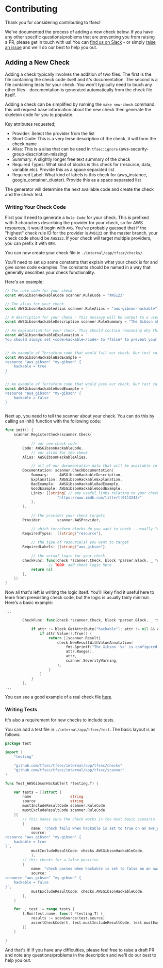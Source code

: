# Contributing

Thank you for considering contributing to tfsec! 

We've documented the process of adding a new check below. If you have any other specific questions/problems that are preventing you from raising a PR, please get in touch with us! You can [find us on Slack](https://join.slack.com/t/tfsec/shared_invite/zt-i0vo9rp2-tEizIaT1dS4Eu2hVIsvwDg) - or simply [raise an issue](https://github.com/tfsec/tfsec/issues/new) and we'll do our best to help you out.

## Adding a New Check

Adding a check typically involves the addition of two files. The first is the file containing the check code itself and it's documentation. The second is a file containing tests for your check. You won't typically need to touch any other files - documentation is generated automatically from the check file itself.

Adding a check can be simplified by running the `make new-check` command. this will request base information about the new check then generate the skeleton code for you to populate.

Key attributes requested;

- Provider: Select the provider from the list
- Short Code: This is a very terse description of the check, it will form the check name
- Alias: This is a alias that can be used in `tfsec:ignore` (aws-security-group-description-missing)
- Summary: A slightly longer free text summary of the check
- Required Types: What kind of blocks is this check for (resource, data, variable etc). Provide this as a space separated list
- Required Label: What kind of labels is this check for (aws_instance, google_container_cluster). Provide this as a space separated list

The generator will determine the next available code and create the check and the check test.

### Writing Your Check Code

First you'll need to generate a `Rule Code` for your check. This is prefixed with 3 characters describing the provider for your check, so for AWS resources, it would begin with `AWS`. You've probably guessed that if the "highest" check rule ID for the provider is `AWS122` on the master branch, your check code should be `AWS123`. If your check will target multiple providers, you can prefix it with `GEN`.

You can now create your check file in `./internal/app/tfsec/checks/`.

You'll need to set up some constants that explain what your check is for and give some code examples. The constants should be named in a way that generally describes your check functionality. 

Here's an example:

```go
// The rule code for your check
const AWSGibsonHackableCode scanner.RuleCode = "AWS123"

// The alias for your check
const AWSGibsonHackableAlias scanner.RuleAlias = "aws-gibson-hackable"

// A description for your check - this message will be output to a user when the check fails.
const AWSGibsonHackableDescription scanner.RuleSummary = "The Gibson should not be hackable"

// An explanation for your check. This should contain reasoning why this check enforces good practice. Full markdown is supported here.
const AWSGibsonHackableExplanation = `
You should always set <code>hackable</code> to *false* to prevent your Gibson from being hacked.
`

// An example of Terraform code that would fail our check. Our test suite will make sure this example fails the check.
const AWSGibsonHackableBadExample = `
resource "aws_gibson" "my-gibson" {
    hackable = true
}
`

// An example of Terraform code that would pass our check. Our test suite will make sure this example passes the check.
const AWSGibsonHackableGoodExample = `
resource "aws_gibson" "my-gibson" {
    hackable = false
}
`
```

Next up, you need to tell the scanner about your check. You can do this by calling an init() function with the following code:

```go
func init() {
	scanner.RegisterCheck(scanner.Check{
    
        	// our new check code
		Code: AWSGibsonHackableCode,
			// our alias for the check
		Alias: AWSGibsonHackableAlias,	

			// all of our documentation data that will be available in the output and/or at https://tfsec.dev/
		Documentation: scanner.CheckDocumentation{
			Summary:     AWSGibsonHackableDescription,
			Explanation: AWSGibsonHackableExplanation,
			BadExample:  AWSGibsonHackableBadExample,
			GoodExample: AWSGibsonHackableGoodExample,
			Links: []string{ // any useful links relating to your check go here
                		"https://www.imdb.com/title/tt0113243/"
			},
		},
        
        	// the provider your check targets
		Provider:       scanner.AWSProvider,

        	// which terraform blocks do you want to check - usually "resource"
		RequiredTypes:  []string{"resource"},
        
        	// the type of resource(s) you want to target
		RequiredLabels: []string{"aws_gibson"},
        
        	// the actual logic for your check
		CheckFunc: func(check *scanner.Check, block *parser.Block, _ *scanner.Context) []scanner.Result {
            		// TODO: add check logic here
			return nil
		},
	})
}
```

Now all that's left is writing the logic itself. You'll likely find it useful here to learn from preexisting check code, but the logic is usually fairly minimal. Here's a basic example:

```go
...

        CheckFunc: func(check *scanner.Check, block *parser.Block, _ *scanner.Context) []scanner.Result {

            if attr := block.GetAttribute("hackable"); attr != nil && attr.Value().Type() == cty.Bool {
                if attr.Value().True() {
                    return []scanner.Result{
                        check.NewResultWithValueAnnotation(
                            fmt.Sprintf("The Gibson '%s' is configured to be hackable.", block.Name()),
                            attr.Range(),
                            attr,
                            scanner.SeverityWarning,
                        ),
                    }
                }
            }
        },
...
```

You can see a good example of a real check file [here](https://github.com/tfsec/tfsec/blob/master/internal/app/tfsec/checks/aws001.go).

### Writing Tests

It's also a requirement for new checks to include tests.

You can add a test file in `./internal/app/tfsec/test`. The basic layout is as follows:

```go
package test

import (
	"testing"

	"github.com/tfsec/tfsec/internal/app/tfsec/checks"
	"github.com/tfsec/tfsec/internal/app/tfsec/scanner"
)

func Test_AWSGibsonHackable(t *testing.T) {

	var tests = []struct {
		name                  string
		source                string
		mustIncludeResultCode scanner.RuleCode
		mustExcludeResultCode scanner.RuleCode
	}{
		// this makes sure the check works in the most basic scenario
		{
			name: "check fails when hackable is set to true on an aws_gibson resource",
			source: `
resource "aws_gibson" "my-gibson" {
	hackable = true
}`,
			mustIncludeResultCode: checks.AWSGibsonHackableCode,
       		},
		// this checks for a false positive
		{ 
			name: "check passes when hackable is set to false on an aws_gibson resource",
			source: `
resource "aws_gibson" "my-gibson" {
	hackable = false
}`,
			mustExcludeResultCode: checks.AWSGibsonHackableCode,
		},
	}

	for _, test := range tests {
		t.Run(test.name, func(t *testing.T) {
			results := scanSource(test.source)
			assertCheckCode(t, test.mustIncludeResultCode, test.mustExcludeResultCode, results)
		})
	}

}
```

And that's it! If you have any difficulties, please feel free to raise a draft PR and note any questions/problems in the description and we'll do our best to help you out.
